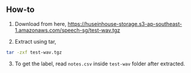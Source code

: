 ## How-to

1. Download from here, https://huseinhouse-storage.s3-ap-southeast-1.amazonaws.com/speech-sg/test-wav.tgz

2. Extract using tar,

```bash
tar -zxf test-wav.tgz
```

3. To get the label, read `notes.csv` inside `test-wav` folder after extracted.
